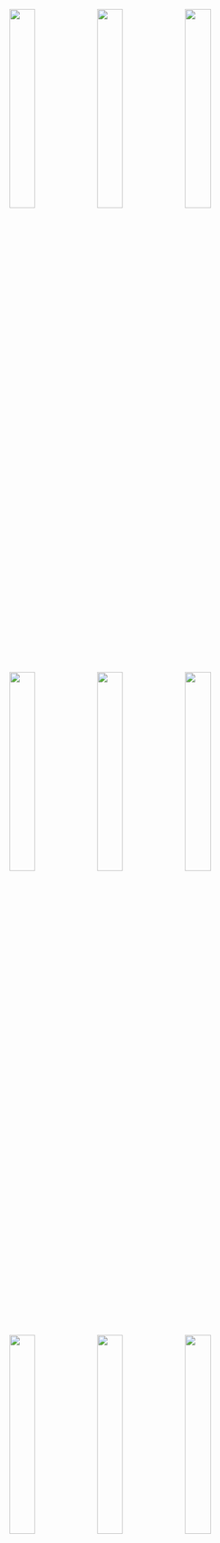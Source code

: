 <img width="30%" src="https://user-images.githubusercontent.com/31420144/104091213-91de8a80-52ae-11eb-8212-c1de4128a430.png"></img>
<img width="30%" src="https://user-images.githubusercontent.com/31420144/104091216-94d97b00-52ae-11eb-901d-7935b14aa45f.png"></img>
<img width="30%" src="https://user-images.githubusercontent.com/31420144/104091214-93a84e00-52ae-11eb-9389-d51d76cdcacd.png"></img>
<img width="30%" src="https://user-images.githubusercontent.com/31420144/104091220-99059880-52ae-11eb-9bd5-480927834597.png"></img>
<img width="30%" src="https://user-images.githubusercontent.com/31420144/104091218-96a33e80-52ae-11eb-9e63-f2800585fce1.png"></img>
<img width="30%" src="https://user-images.githubusercontent.com/31420144/104091224-9c008900-52ae-11eb-91ca-00574c6cd51b.png"></img>
<img width="30%" src="https://user-images.githubusercontent.com/31420144/104091221-9a36c580-52ae-11eb-8f96-334fa50cad3c.png"></img>
<img width="30%" src="https://user-images.githubusercontent.com/31420144/104091226-9d31b600-52ae-11eb-8be5-ba1265d9a3bf.png"></img>
<img width="30%" src="https://user-images.githubusercontent.com/31420144/104091231-a3c02d80-52ae-11eb-8e0f-0b0948dbaab0.png"></img>
